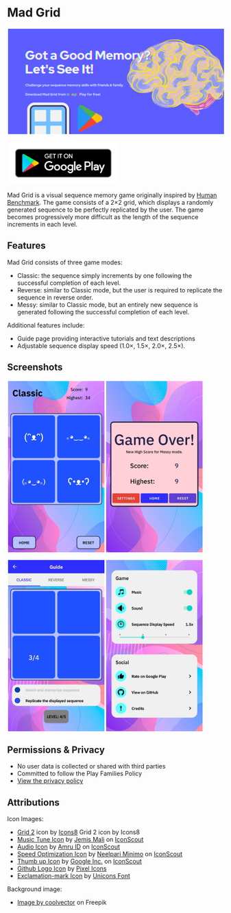 # Mad Grid

[<img src="/readme/feature_graphic.png" align="center" hspace="2" vspace="2">](/readme/feature_graphic.png)

[<img src="/readme/download-google-play.png" align="center" height="100" hspace="2" vspace="2">](https://play.google.com/store/apps/details?id=com.barbodh.madgrid)

Mad Grid is a visual sequence memory game originally inspired by [Human Benchmark](https://humanbenchmark.com/).
The game consists of a 2×2 grid, which displays a randomly generated sequence to be perfectly replicated by the user.
The game becomes progressively more difficult as the length of the sequence increments in each level.

## Features

Mad Grid consists of three game modes:
- Classic: the sequence simply increments by one following the successful completion of each level.
- Reverse: similar to Classic mode, but the user is required to replicate the sequence in reverse order.
- Messy: similar to Classic mode, but an entirely new sequence is generated following the successful completion of each level.

Additional features include:
- Guide page providing interactive tutorials and text descriptions
- Adjustable sequence display speed (1.0×, 1.5×, 2.0×, 2.5×).

## Screenshots

[<img src="/readme/screenshot_game.png" align="left" height="400" hspace="2" vspace="2">](/readme/screenshot_game.png)

[<img src="/readme/screenshot_game_over.png" align="center" height="400" hspace="2" vspace="2">](/readme/screenshot_game_over.png)

[<img src="/readme/screenshot_guide.png" align="left" height="400" hspace="2" vspace="2">](/readme/screenshot_guide.png)

[<img src="/readme/screenshot_settings.png" align="center" height="400" hspace="2" vspace="2">](/readme/screenshot_settings.png)

## Permissions & Privacy

- No user data is collected or shared with third parties
- Committed to follow the Play Families Policy
- [View the privacy policy](https://docs.google.com/document/d/1-qVeFzSzqA19hRMiAFFgTnQijST0gRvmsE4xV035dKk/edit)

## Attributions

Icon Images:
- <a target="_blank" href="https://icons8.com/icon/16GEnHnaaLPk/grid-2">Grid 2</a> icon by <a target="_blank" href="https://icons8.com">Icons8</a> Grid 2 icon by Icons8
- <a href="https://iconscout.com/icons/music-tune" target="_blank">Music Tune Icon</a> by <a href="https://iconscout.com/contributors/jemismali">Jemis Mali</a> on <a href="https://iconscout.com">IconScout</a>
- <a href="https://iconscout.com/icons/audio" target="_blank">Audio Icon</a> by <a href="https://iconscout.com/contributors/AmruID">Amru ID</a> on <a href="https://iconscout.com">IconScout</a>
- <a href="https://iconscout.com/icons/speed-optimization" target="_blank">Speed Optimization Icon</a> by <a href="https://iconscout.com/contributors/minimo">Neelpari Minimo</a> on <a href="https://iconscout.com">IconScout</a>
- <a href="https://iconscout.com/icons/thumb-up" target="_blank">Thumb up Icon</a> by <a href="https://iconscout.com/contributors/google-inc">Google Inc.</a> on <a href="https://iconscout.com">IconScout</a>
- <a href="https://iconscout.com/icons/github" target="_blank">Github Logo Icon</a> by <a href="https://iconscout.com/contributors/pixel-icons" target="_blank">Pixel Icons</a>
- <a href="https://iconscout.com/icons/exclamation-mark" target="_blank">Exclamation-mark Icon</a> by <a href="https://iconscout.com/contributors/unicons" target="_blank">Unicons Font</a>

Background image:
- <a href="https://www.freepik.com/free-vector/mobile-wallpaper-with-fluid-shapes_4954397.htm#page=2&position=10&from_view=author">Image by coolvector</a> on Freepik